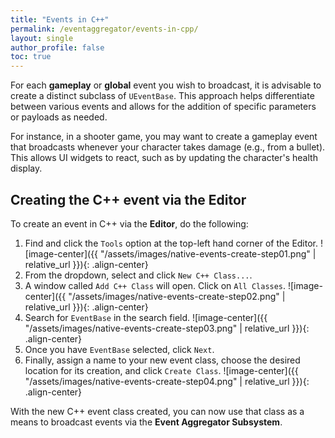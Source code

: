 ```yaml
---
title: "Events in C++"
permalink: /eventaggregator/events-in-cpp/
layout: single
author_profile: false
toc: true
---
```


For each **gameplay** or **global** event you wish to broadcast, it is advisable to create a distinct subclass of `UEventBase`. 
This approach helps differentiate between various events and allows for the addition of specific parameters or payloads as needed.

For instance, in a shooter game, you may want to create a gameplay event that broadcasts whenever your character takes damage 
(e.g., from a bullet). This allows UI widgets to react, such as by updating the character's health display.

## Creating the C++ event via the Editor

To create an event in C++ via the **Editor**, do the following:

1. Find and click the `Tools` option at the top-left hand corner of the Editor.
![image-center]({{ "/assets/images/native-events-create-step01.png" | relative_url }}){: .align-center}
2. From the dropdown, select and click `New C++ Class...`.
3. A window called `Add C++ Class` will open. Click on `All Classes`.
![image-center]({{ "/assets/images/native-events-create-step02.png" | relative_url }}){: .align-center}
4. Search for `EventBase` in the search field.
![image-center]({{ "/assets/images/native-events-create-step03.png" | relative_url }}){: .align-center}
5. Once you have `EventBase` selected, click `Next`.
6. Finally, assign a name to your new event class, choose the desired location for its creation, and click `Create Class`.
![image-center]({{ "/assets/images/native-events-create-step04.png" | relative_url }}){: .align-center}

With the new C++ event class created, you can now use that class as a means to broadcast events via the **Event Aggregator Subsystem**.